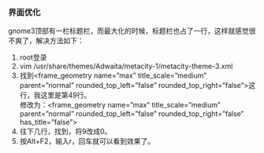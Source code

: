 ### 界面优化
gnome3顶部有一栏标题栏，而最大化的时候，标题栏也占了一行，这样就感觉很不爽了，解决方法如下：

1. root登录
3. vim /usr/share/themes/Adwaita/metacity-1/metacity-theme-3.xml
4. 找到<frame_geometry name=”max” title_scale=”medium” parent=”normal” rounded_top_left=”false” rounded_top_right=”false”>这行，我这里是第49行。  
修改为：<frame_geometry name=”max” title_scale=”medium” parent=”normal” rounded_top_left=”false” rounded_top_right=”false” has_title=”false”>
5. 往下几行，找到<distance name=”title_vertical_pad” value=”9″/>，将9改成0。
7. 按Alt+F2，输入r，回车就可以看到效果了。
